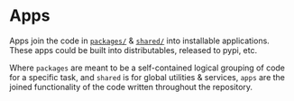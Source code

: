 # Apps

Apps join the code in [`packages/`](../packages/) & [`shared/`](../shared/) into installable applications. These apps could be built into distributables, released to pypi, etc.

Where `packages` are meant to be a self-contained logical grouping of code for a specific task, and `shared` is for global utilities & services, `apps` are the joined functionality of the code written throughout the repository.
